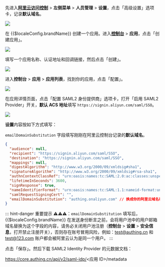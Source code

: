<IntegrationDetailCard title="记录阿里云配置信息">

先进入[**阿里云访问控制**](https://ram.console.aliyun.com/settings) > **左侧菜单** > **人员管理** > **设置**，点击「高级设置」选项卡，记录**默认域名**。

![](~@imagesZhCn/integration/ali-cloud/1-1.png)

</IntegrationDetailCard>

<IntegrationDetailCard :title="`配置 ${$localeConfig.brandName} SAML2 IdP`">

在 {{$localeConfig.brandName}} 创建一个应用。进入[**控制台**](https://console.authing.cn) > **应用**，点击「创建应用」。

![](~@imagesZhCn/integration/ali-cloud/1-4.jpg)

填写一个应用名称、认证地址和回调链接，然后点击「创建」。

![](~@imagesZhCn/integration/ali-cloud/1-5.jpg)

进入**控制台** > **应用** > **应用列表**，找到你的应用，点击「配置」。

![](~@imagesZhCn/integration/ali-cloud/1-2.png)

在应用详情页面，点击「配置 SAML2 身份提供商」选项卡，打开「启用 SAML2 Provider」开关，**默认 ACS 地址**填写 `https://signin.aliyun.com/saml/SSO`。

![](~@imagesZhCn/integration/ali-cloud/1-3.png)

**设置**内容按如下方式填写：

`emailDomainSubstitution` 字段填写刚刚在阿里云控制台记录的**默认域名**。

```json {13}
{
  "audience": null,
  "recipient": "https://signin.aliyun.com/saml/SSO",
  "destination": "https://signin.aliyun.com/saml/SSO",
  "mappings": null,
  "digestAlgorithm": "http://www.w3.org/2000/09/xmldsig#sha1",
  "signatureAlgorithm": "http://www.w3.org/2000/09/xmldsig#rsa-sha1",
  "authnContextClassRef": "urn:oasis:names:tc:SAML:2.0:ac:classes:unspecified",
  "lifetimeInSeconds": 3600,
  "signResponse": true,
  "nameIdentifierFormat": "urn:oasis:names:tc:SAML:1.1:nameid-format:unspecified",
  "samlRequestSigningCert": "",
  "emailDomainSubstitution": "authing.onaliyun.com" // 换成你的阿里云域名称
}
```

::: hint-danger
重要提示 ⚠️⚠️⚠️：`emailDomainSubstitution` 填写后，{{$localeConfig.brandName}} 在发送身份断言之前，会将用户池中的用户邮箱域名替换为这个字段的内容，请务必关闭用户池注册（**控制台** > **设置** > **安全信息**，打开禁止注册开关），否则存在账号冒用风险，例如：test@authing.cn 和 test@123.com 账户都会被阿里云认为是同一个用户。
:::

点击「保存」。然后下载 SAML2 Identity Provider 的元数据文档：

https://core.authing.cn/api/v2/saml-idp/<应用 ID>/metadata

</IntegrationDetailCard>
